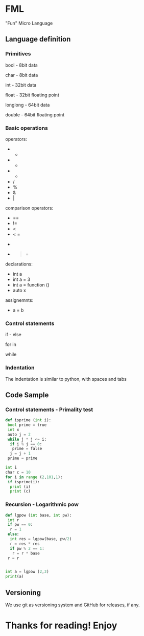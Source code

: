 # FML
"Fun" Micro Language

## Language definition

### Primitives
bool - 8bit data

char - 8bit data

int - 32bit data

float - 32bit floating point

longlong - 64bit data

double - 64bit floating point

### Basic operations
operators: 
 * + 
 * -
 * *
 * / 
 * % 
 * & 
 * |


comparison operators:
 * ==
 * !=
 * <
 * < =
 * >
 * > =


declarations:
 * int a
 * int a = 3
 * int a = function ()
 * auto x

assignemnts:
 * a = b

### Control statements
if - else

for in

while

### Indentation
The indentation is similar to python, with spaces and tabs

## Code Sample

### Control statements - Primality test
```python
def isprime (int i):
 bool prime = true
 int x
 auto j = 2
 while j * j <= i:
  if i % j == 0:
   prime = false
  j = j + 1
 prime = prime

int i
char c = 10
for i in range (2,101,1):
 if isprime(i):
  print (i)
  print (c)
```

### Recursion - Logarithmic pow
```python
def lgpow (int base, int pw):
 int r
 if pw == 0:
  r = 1
 else:
  int res = lgpow(base, pw/2)
  r = res * res
  if pw % 2 == 1:
   r = r * base
 r = r


int a = lgpow (2,3)
print(a)

```

## Versioning
We use git as versioning system and GitHub for releases, if any.

# Thanks for reading! Enjoy

